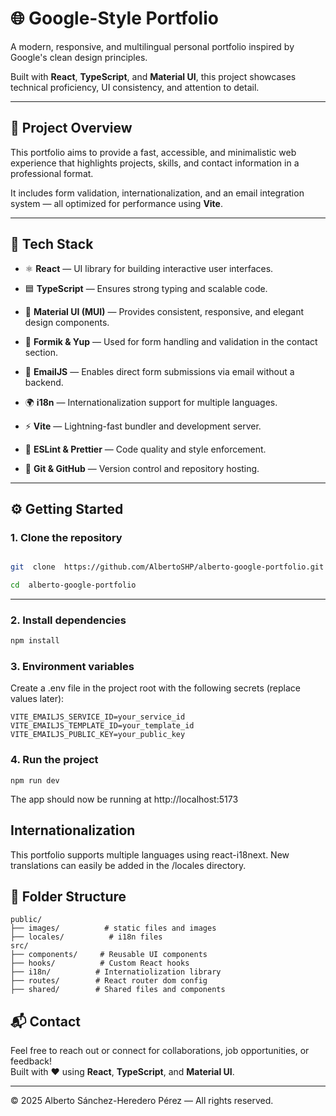 
# 🌐 Google-Style Portfolio

  

A modern, responsive, and multilingual personal portfolio inspired by Google's clean design principles.

Built with **React**, **TypeScript**, and **Material UI**, this project showcases technical proficiency, UI consistency, and attention to detail.

  

---

  

## 🚀 Project Overview

  

This portfolio aims to provide a fast, accessible, and minimalistic web experience that highlights projects, skills, and contact information in a professional format.

It includes form validation, internationalization, and an email integration system — all optimized for performance using **Vite**.

  

---

  

## 🧩 Tech Stack

  

- ⚛️ **React** — UI library for building interactive user interfaces.

- 🟦 **TypeScript** — Ensures strong typing and scalable code.

- 🎨 **Material UI (MUI)** — Provides consistent, responsive, and elegant design components.

- 📝 **Formik & Yup** — Used for form handling and validation in the contact section.

- 📧 **EmailJS** — Enables direct form submissions via email without a backend.

- 🌍 **i18n** — Internationalization support for multiple languages.

- ⚡ **Vite** — Lightning-fast bundler and development server.

- 🧹 **ESLint & Prettier** — Code quality and style enforcement.

- 🧭 **Git & GitHub** — Version control and repository hosting.

  

---

  

## ⚙️ Getting Started

  

### 1. Clone the repository

```bash

git  clone  https://github.com/AlbertoSHP/alberto-google-portfolio.git

cd  alberto-google-portfolio
```
  
---  

### 2. Install dependencies

```bash
npm install
```

### 3. Environment variables

Create a .env file in the project root with the following secrets (replace values later):
  ```
VITE_EMAILJS_SERVICE_ID=your_service_id
VITE_EMAILJS_TEMPLATE_ID=your_template_id
VITE_EMAILJS_PUBLIC_KEY=your_public_key
```
  
### 4. Run the project

```
npm run dev
```
  

The app should now be running at http://localhost:5173

  

## Internationalization

This portfolio supports multiple languages using react-i18next.
New translations can easily be added in the /locales directory.

## 🧱 Folder Structure
```
public/
├── images/          # static files and images
├── locales/          # i18n files
src/
├── components/     # Reusable UI components
├── hooks/          # Custom React hooks
├── i18n/          # Internatiolization library
├── routes/        # React router dom config
├── shared/        # Shared files and components
```

## 📬 Contact

Feel free to reach out or connect for collaborations, job opportunities, or feedback!  
Built with ❤️ using **React**, **TypeScript**, and **Material UI**.

----------

 © 2025 Alberto Sánchez-Heredero Pérez — All rights reserved.